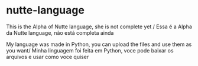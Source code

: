 # nutte-language
This is the Alpha of Nutte language, she is not complete yet / Essa é a Alpha da Nutte language, não está completa ainda

My language was made in Python, you can upload the files and use them as you want/ Minha linguagem foi feita em Python, voce pode baixar os arquivos e usar como voce quiser
